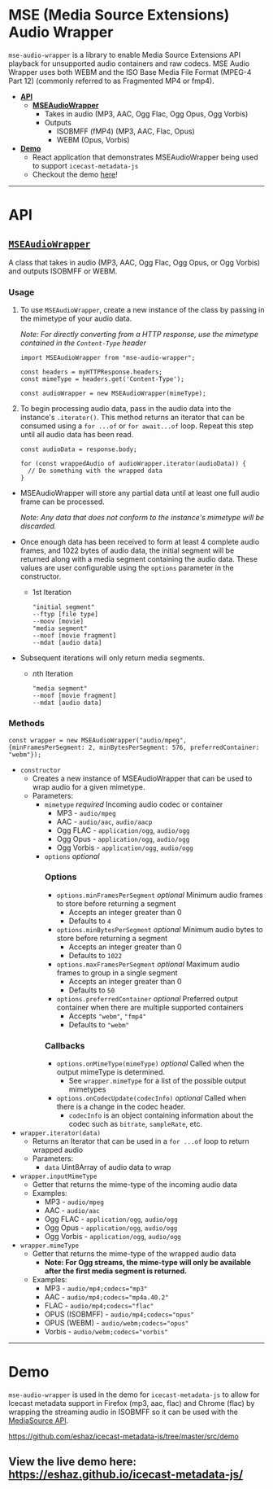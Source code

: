 # MSE (Media Source Extensions) Audio Wrapper

`mse-audio-wrapper` is a library to enable Media Source Extensions API playback for unsupported audio containers and raw codecs. MSE Audio Wrapper uses both WEBM and the ISO Base Media File Format (MPEG-4 Part 12) (commonly referred to as Fragmented MP4 or fmp4).

 * [**API**](#mse-audio-wrapper)
   * [**MSEAudioWrapper**](#MSEAudioWrapper)
     * Takes in audio (MP3, AAC, Ogg Flac, Ogg Opus, Ogg Vorbis)
     * Outputs
       * ISOBMFF (fMP4) (MP3, AAC, Flac, Opus)
       * WEBM (Opus, Vorbis)
 * [**Demo**](#demo)
   * React application that demonstrates MSEAudioWrapper being used to support `icecast-metadata-js`
   * Checkout the demo [here](https://eshaz.github.io/icecast-metadata-js/)!

---

# API

## [`MSEAudioWrapper`](https://github.com/eshaz/mse-audio-wrapper/tree/master/src/MSEAudioWrapper.js)

A class that takes in audio (MP3, AAC, Ogg Flac, Ogg Opus, or Ogg Vorbis) and outputs ISOBMFF or WEBM.

### Usage

1. To use `MSEAudioWrapper`, create a new instance of the class by passing in the mimetype of your audio data.

    *Note: For directly converting from a HTTP response, use the mimetype contained in the `Content-Type` header*
    
    ```
    import MSEAudioWrapper from "mse-audio-wrapper";
    
    const headers = myHTTPResponse.headers;
    const mimeType = headers.get('Content-Type');
    
    const audioWrapper = new MSEAudioWrapper(mimeType);
    ```
    
1. To begin processing audio data, pass in the audio data into the instance's `.iterator()`. This method returns an iterator that can be consumed using a `for ...of` or `for await...of` loop. Repeat this step until all audio data has been read.

    ```
    const audioData = response.body;
    
    for (const wrappedAudio of audioWrapper.iterator(audioData)) {
      // Do something with the wrapped data
    }
    ```

  * MSEAudioWrapper will store any partial data until at least one full audio frame can be processed.

    *Note: Any data that does not conform to the instance's mimetype will be discarded.*

  * Once enough data has been received to form at least 4 complete audio frames, and 1022 bytes of audio data, the initial segment will be returned along with a media segment containing the audio data. These values are user configurable using the `options` parameter in the constructor.

    * 1st Iteration

      ```
      "initial segment"
      --ftyp [file type]
      --moov [movie]
      "media segment"
      --moof [movie fragment]
      --mdat [audio data]
      ```

  * Subsequent iterations will only return media segments.
    * *n*th Iteration

      ```
      "media segment"
      --moof [movie fragment]
      --mdat [audio data]
      ```

### Methods

`const wrapper = new MSEAudioWrapper("audio/mpeg", {minFramesPerSegment: 2, minBytesPerSegment: 576, preferredContainer: "webm"});`
* `constructor`
  * Creates a new instance of MSEAudioWrapper that can be used to wrap audio for a given mimetype.
  * Parameters:
    * `mimetype` *required* Incoming audio codec or container
      * MP3 - `audio/mpeg`
      * AAC - `audio/aac`, `audio/aacp`
      * Ogg FLAC - `application/ogg`, `audio/ogg`
      * Ogg Opus - `application/ogg`, `audio/ogg`
      * Ogg Vorbis - `application/ogg`, `audio/ogg`
    * `options` *optional*
      ### Options
      * `options.minFramesPerSegment` *optional* Minimum audio frames to store before returning a segment
        * Accepts an integer greater than 0
        * Defaults to `4`
      * `options.minBytesPerSegment` *optional* Minimum audio bytes to store before returning a segment
        * Accepts an integer greater than 0
        * Defaults to `1022`
      * `options.maxFramesPerSegment` *optional* Maximum audio frames to group in a single segment
        * Accepts an integer greater than 0
        * Defaults to `50`
      * `options.preferredContainer` *optional* Preferred output container when there are multiple supported containers
        * Accepts `"webm"`, `"fmp4"`
        * Defaults to `"webm"`
      ### Callbacks
      * `options.onMimeType(mimeType)` *optional* Called when the output mimeType is determined.
        * See `wrapper.mimeType` for a list of the possible output mimetypes
      * `options.onCodecUpdate(codecInfo)` *optional* Called when there is a change in the codec header.
        * `codecInfo` is an object containing information about the codec such as `bitrate`, `sampleRate`, etc.
* `wrapper.iterator(data)`
  * Returns an Iterator that can be used in a `for ...of` loop to return wrapped audio
  * Parameters:
    * `data` Uint8Array of audio data to wrap
* `wrapper.inputMimeType`
  * Getter that returns the mime-type of the incoming audio data
  * Examples:
    * MP3 - `audio/mpeg`
    * AAC - `audio/aac`
    * Ogg FLAC - `application/ogg`, `audio/ogg`
    * Ogg Opus - `application/ogg`, `audio/ogg`
    * Ogg Vorbis - `application/ogg`, `audio/ogg`
* `wrapper.mimeType`
  * Getter that returns the mime-type of the wrapped audio data
    * **Note: For Ogg streams, the mime-type will only be available after the first media segment is returned.**
  * Examples:
    * MP3 - `audio/mp4;codecs="mp3"`
    * AAC - `audio/mp4;codecs="mp4a.40.2"`
    * FLAC - `audio/mp4;codecs="flac"`
    * OPUS (ISOBMFF) - `audio/mp4;codecs="opus"`
    * OPUS (WEBM) - `audio/webm;codecs="opus"`
    * Vorbis - `audio/webm;codecs="vorbis"`
---


# Demo

`mse-audio-wrapper` is used in the demo for `icecast-metadata-js` to allow for Icecast metadata support in Firefox (mp3, aac, flac) and Chrome (flac) by wrapping the streaming audio in ISOBMFF so it can be used with the [MediaSource API](https://developer.mozilla.org/en-US/docs/Web/API/MediaSource).

https://github.com/eshaz/icecast-metadata-js/tree/master/src/demo

## View the live demo here: https://eshaz.github.io/icecast-metadata-js/